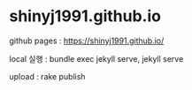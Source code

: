 # shinyj1991.github.io

github pages : https://shinyj1991.github.io/

local 실행 : bundle exec jekyll serve, jekyll serve

upload : rake publish